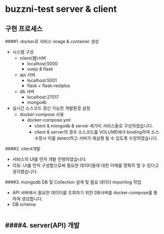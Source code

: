 # buzzni-test server & client

## 구현 프로세스

####1. docker로 서비스 image & container 생성
- 시스템 구성
    - client(웹)서버
        - localhost:5000
        - vuejs & flask 
    - api 서버
        - localhost:5001
        - flask + flask-restplus
    - db 서버
        - localhost:27017
        - mongodb
- 실시간 소스코드 갱신 가능한 개발환경 설정
    - docker-compose 사용
        - docker-compose.yml
            - client & mongodb & server 세가지 서비스들로 구성하였습니다.
            - client & server의 경우 소스코드를 VOLUME에서 binding하여
             소스 수정시 이를 detect하고 서버가 재실행 될 수 있도록 수정하였습니다.
      
####2. client개발  
- 서비스의 UI를 먼저 개발 진행하였습니다.
- 이유: UI를 먼저 구성함으로써 필요한 데이터들에 대한 이해를 명확히 할 수 있다고 생각했습니다.

####3. mongodb DB 및 Collection 설계 및 필요 데이터 importing 작업
- API 서버에서 필요한 데이터를 조회하기 위한 DB서버를 docker-compose를 통하여 생성합니다.
- DB schema
    ````
    
    ````
####4. server(API) 개발
- 
